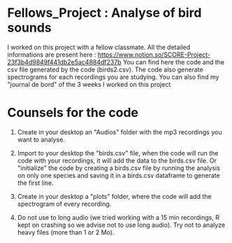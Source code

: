 # Fellows_Project : Analyse of bird sounds

I worked on this project with a fellow classmate. All the detailed informations are present here : https://www.notion.so/SCORE-Project-23f3b4d9849f441db2e5ac4884df237b
You can find here the code and the csv file generated by the code (birds2.csv).
The code also generate spectrograms for each recordings you are studying.
You can also find my "journal de bord" of the 3 weeks I worked on this project

# Counsels for the code

1) Create in your desktop an "Audios" folder with the mp3 recordings you want to analyse.

2) Import to your desktop the "birds.csv" file, when the code will run the code with your recordings, it will add the data to the birds.csv file. Or "initialize" the code by creating a birds.csv file by running the analysis on only one species and saving it in a birds.csv dataframe to generate the first line. 

3) Create in your desktop a "plots" folder, where the code will add the spectrogram of every recording.

4) Do not use to long audio (we tried working with a 15 min recordings, R kept on crashing so we advise not to use long audio). Try not to analyze heavy files (more than 1 or 2 Mo).
